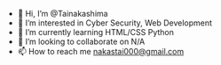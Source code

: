 - 👋 Hi, I’m @Tainakashima
- 👀 I’m interested in Cyber Security, Web Development
- 🌱 I’m currently learning HTML/CSS Python
- 💞️ I’m looking to collaborate on N/A
- 📫 How to reach me nakastai000@gmail.com

<!---
Tainakashima/Tainakashima is a ✨ special ✨ repository because its `README.md` (this file) appears on your GitHub profile.
You can click the Preview link to take a look at your changes.
--->
